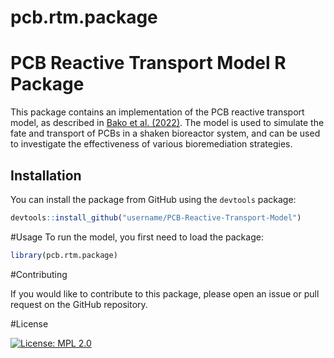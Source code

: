 # pcb.rtm.package
# PCB Reactive Transport Model R Package

This package contains an implementation of the PCB reactive transport model, as described in [Bako et al. (2022)](https://doi.org/10.1021/acs.est.2c01043). The model is used to simulate the fate and transport of PCBs in a shaken bioreactor system, and can be used to investigate the effectiveness of various bioremediation strategies.

## Installation

You can install the package from GitHub using the `devtools` package:

```r
devtools::install_github("username/PCB-Reactive-Transport-Model")
```

#Usage
To run the model, you first need to load the package:

```r
library(pcb.rtm.package)
```

#Contributing

If you would like to contribute to this package, please open an issue or pull request on the GitHub repository.

#License

[![License: MPL 2.0](https://img.shields.io/badge/License-MPL%202.0-brightgreen.svg)](https://opensource.org/licenses/MPL-2.0)
